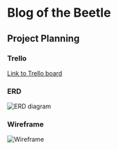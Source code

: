 # Blog of the Beetle

## Project Planning

### Trello
[Link to Trello board](https://trello.com/b/6NWojZWN/sei-project-ii)

### ERD
![ERD diagram](https://i.imgur.com/3k6iv0h.png)

### Wireframe
![Wireframe](https://i.imgur.com/0KtwFvy.png)
